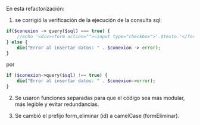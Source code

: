 En esta refactorización:
1) se corrigió la verificación de la ejecución de la consulta sql:
```php
if($conexion -> query($sql) === true) {
    //echo '<div><form action=""><input type="checkbox">'.$texto.'</form></div>';
} else {
    die("Error al insertar datos: " . $conexion -> error);
}
```

por 

```php
if ($conexion->query($sql) !== true) {
    die("Error al insertar datos: " . $conexion->error);
}
```

2) Se usaron funciones separadas para que el código sea más modular, más legible y evitar redundancias.

3) Se cambió el prefijo form_eliminar (id) a camelCase (formEliminar).